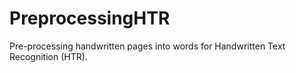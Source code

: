# PreprocessingHTR
Pre-processing handwritten pages into words for Handwritten Text Recognition (HTR).
